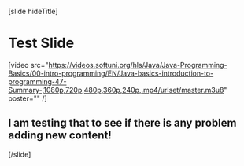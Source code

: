 [slide hideTitle]
# Test Slide

[video src="https://videos.softuni.org/hls/Java/Java-Programming-Basics/00-intro-programming/EN/Java-basics-introduction-to-programming-47-Summary-,1080p,720p,480p,360p,240p,.mp4/urlset/master.m3u8" poster="" /]

## I am testing that to see if there is any problem adding new content!

[/slide]
